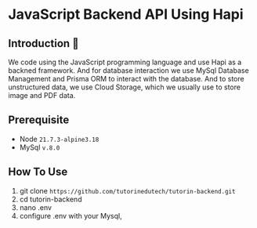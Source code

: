 # JavaScript Backend API Using Hapi

## Introduction 👋
We code using the JavaScript programming language and use Hapi as a backned framework. And for database interaction we use MySql Database Management and Prisma ORM to interact with the database. And to store unstructured data, we use Cloud Storage, which we usually use to store image and PDF data.

## Prerequisite
- Node `21.7.3-alpine3.18`
- MySql `v.8.0`

## How To Use
1. git clone `https://github.com/tutorinedutech/tutorin-backend.git`
2. cd tutorin-backend
3. nano .env
4. configure .env with your Mysql, 

